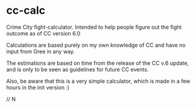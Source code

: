 cc-calc
=======

Crime City fight-calculator. Intended to help people figure out the fight outcome as of CC version 6.0

Calculations are based purely on my own knowledge of CC and have no input from Gree in any way.

The estimations are based on time from the release of the CC v.6 update, and is only to be seen as guidelines 
for future CC events. 

Also, be aware that this is a very simple calculator, which is made in a few hours in the init version :)

// N
